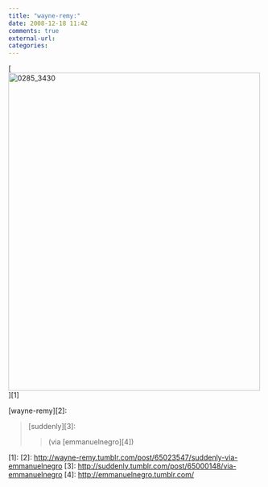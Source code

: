 ```yaml
---
title: "wayne-remy:"
date: 2008-12-18 11:42
comments: true
external-url:
categories:
---
```

[<img src="http://d.asset.soup.io/asset/0193/0285_3430.jpeg" width="500" height="632" alt="0285_3430" />][1]

[wayne-remy][2]:

> [suddenly][3]:
>
> > (via [emmanuelnegro][4])

  [1]: 
  [2]: http://wayne-remy.tumblr.com/post/65023547/suddenly-via-emmanuelnegro
  [3]: http://suddenly.tumblr.com/post/65000148/via-emmanuelnegro
  [4]: http://emmanuelnegro.tumblr.com/
